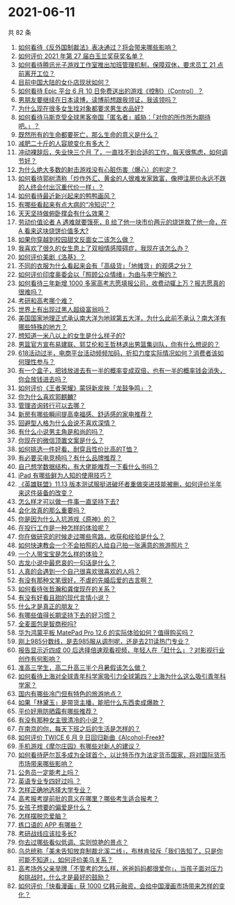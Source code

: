 # 2021-06-11

共 82 条

<!-- BEGIN -->
<!-- 最后更新时间 Fri Jun 11 2021 08:12:52 GMT+0800 (China Standard Time) -->

1. [如何看待《反外国制裁法》表决通过？将会带来哪些影响？](https://www.zhihu.com/question/464277187)
2. [如何评价 2021 年第 27 届白玉兰奖获奖名单？](https://www.zhihu.com/question/464326311)
3. [如何看待腾讯光子游戏工作室推出加班管理机制，保障双休，要求员工 21
   点前离开工位？](https://www.zhihu.com/question/464150896)
4. [目前中国大陆的女仆店现状如何？](https://www.zhihu.com/question/60687879)
5. [如何看待 Epic 平台 6 月 10
   日免费送出的游戏《控制》（Control）？](https://www.zhihu.com/question/464360791)
6. [男朋友要继续在日本读博，读博前想跟我领证，我该领吗？](https://www.zhihu.com/question/462494313)
7. [为什么现在很多女生找对象都要求男生衣品好?](https://www.zhihu.com/question/462357177)
8. [如何看待马斯克受全球黑客帝国「匿名者」威胁：「对你的所作所为期待吧。」？](https://www.zhihu.com/question/463674631)
9. [既然所有的生命都要死亡，那么生命的意义是什么？](https://www.zhihu.com/question/288017836)
10. [减肥二十斤的人容貌变化有多大？](https://www.zhihu.com/question/339245837)
11. [冲动裸辞后，失业快三个月
    了，一直找不到合适的工作，每天很焦虑，如何调节好？](https://www.zhihu.com/question/430896392)
12. [为什么绝大多数的射击游戏没有心脏伤害（爆心）的判定？](https://www.zhihu.com/question/460567005)
13. [如何看待郭树清称「炒作外汇、黄金的人很难发家致富，像押注房价永远不跌的人终会付出沉重代价一样」？](https://www.zhihu.com/question/464243954)
14. [如何看待最近新兴起来的鸭鸭画风？](https://www.zhihu.com/question/463510531)
15. [有哪些看起来有点大病的“冷知识”？](https://www.zhihu.com/question/458360832)
16. [天天坚持做俯卧撑会有什么效果？](https://www.zhihu.com/question/288024454)
17. [劳动价值论者 A 遇难就要饿死，B 给了他一块市价两元的烧饼救了他一命，在 A
    看来这块烧饼价值多大?](https://www.zhihu.com/question/463563215)
18. [如果你穿越到校园甜文反面女二该怎么做？](https://www.zhihu.com/question/373188366)
19. [我喜欢了很久的女生患上了双相情感障碍症，我现在该怎么办？](https://www.zhihu.com/question/400354421)
20. [如何评价美剧《洛基》？](https://www.zhihu.com/question/462557527)
21. [不同的衣服为什么看起来会有「高级货」「地摊货」的观感之分？](https://www.zhihu.com/question/68232440)
22. [如何评价印度奥委会以「照顾公众情绪」为由与李宁解约？](https://www.zhihu.com/question/464221165)
23. [如何看待三年新增 1000
    多家高考志愿填报公司，收费动辄上万？报志愿真的很难吗？](https://www.zhihu.com/question/464228987)
24. [考研和高考哪个难？](https://www.zhihu.com/question/440451177)
25. [世界上有出现过黑人超级富翁吗？](https://www.zhihu.com/question/316418280)
26. [美国国家地理正式承认南大洋为地球第五大洋，为什么此前不承认？南大洋有哪些特殊的地方？](https://www.zhihu.com/question/464055142)
27. [想知道一米八以上的女生是什么样子的?](https://www.zhihu.com/question/433141761)
28. [男篮官方宣布易建联、郭艾伦和王哲林退出男篮集训队，你有什么想说的？](https://www.zhihu.com/question/464171039)
29. [618活动过半，电商平台活动频频加码，折扣力度实际情况如何？消费者该如何理性参与？](https://www.zhihu.com/question/464028524)
30. [有一个盒子，把钱放进去有一半的概率变成双倍，也有一半的概率钱会消失，你会放钱进去吗？](https://www.zhihu.com/question/463236177)
31. [如何评价《王者荣耀》蒙犽新皮肤「龙鼓争鸣」？](https://www.zhihu.com/question/463843493)
32. [你为什么喜欢郭麒麟?](https://www.zhihu.com/question/377729124)
33. [管理咨询转行可以去哪？](https://www.zhihu.com/question/21307422)
34. [新房有哪些瞬间提高幸福感、舒适感的家电推荐？](https://www.zhihu.com/question/438134229)
35. [回避型人格为什么会说不喜欢深情？](https://www.zhihu.com/question/451675251)
36. [有什么小说男主角是和尚的吗？](https://www.zhihu.com/question/62712314)
37. [你现在的微信顶置文案是什么？](https://www.zhihu.com/question/453486513)
38. [如何挑选一件好看、耐穿且性价比高的T恤？](https://www.zhihu.com/question/404173699)
39. [有必要买电竞椅吗？有什么品牌推荐？](https://www.zhihu.com/question/50453120)
40. [自己想学数据结构，有大佬能推荐一下看什么书吗？](https://www.zhihu.com/question/324033409)
41. [iPad 有哪些鲜为人知的使用技巧？](https://www.zhihu.com/question/27682420)
42. [《英雄联盟》11.13
    版本测试服挺进破坏者重做突进技能被删，如何评价半年来这件装备的改变？](https://www.zhihu.com/question/464089576)
43. [怎么样才可以做一件事一直坚持下去?](https://www.zhihu.com/question/462919209)
44. [会化妆真的那么重要吗？](https://www.zhihu.com/question/463267809)
45. [你是因为什么入坑游戏《原神》的？](https://www.zhihu.com/question/463678611)
46. [在投行工作是一种怎样的体验呢？](https://www.zhihu.com/question/31514252)
47. [你在做研究的时候走过哪些弯路，收获和经验是什么？](https://www.zhihu.com/question/26428572)
48. [如何快速教会一个不会拍照的人给自己拍一张满意的旅游照片？](https://www.zhihu.com/question/21683968)
49. [一个人带宝宝是怎么样的体验？](https://www.zhihu.com/question/312960539)
50. [古龙小说中最悲哀的一句话是什么？](https://www.zhihu.com/question/463769393)
51. [人真的会遇到一个自己很喜欢很喜欢的人吗？](https://www.zhihu.com/question/463291945)
52. [有没有那种文笔很好，不虐的先婚后爱的古言啊？](https://www.zhihu.com/question/417473311)
53. [如何看待张哲瀚和龚俊现在的关系？](https://www.zhihu.com/question/458226340)
54. [有没有好看且甜的现代言情小说？](https://www.zhihu.com/question/438709562)
55. [什么才是真正的朋友？](https://www.zhihu.com/question/24101927)
56. [有哪些值得长期坚持下去的好习惯？](https://www.zhihu.com/question/301793024)
57. [全麦面包是智商税吗?](https://www.zhihu.com/question/416804902)
58. [华为鸿蒙平板 MatePad Pro 12.6
    的实际体验如何？值得购买吗？](https://www.zhihu.com/question/464198645)
59. [刚上985分数线，是去985服从调剂呢，还是去211读热门专业？](https://www.zhihu.com/question/448604507)
60. [报告显示近四成 00
    后选择倍速观看视频，年轻人在「赶什么」？对影视行业创作有何影响？](https://www.zhihu.com/question/464019954)
61. [准高三学生，高二升高三半个月暑假该怎么做？](https://www.zhihu.com/question/328385434)
62. [如何看待上海对全球青年科学家吸引力全球第四？上海为什么这么吸引青年科学家？](https://www.zhihu.com/question/463231999)
63. [国内有哪些冷门但有特色的旅游地点？](https://www.zhihu.com/question/19855515)
64. [如果「林黛玉」是带货主播，能把什么东西卖成爆款？](https://www.zhihu.com/question/464064077)
65. [平价好用防晒霜有哪些推荐？](https://www.zhihu.com/question/290829120)
66. [有没有那种女主很清冷的小说？](https://www.zhihu.com/question/365640922)
67. [在南京的你，每天下班之后的生活是怎样的？](https://www.zhihu.com/question/463893798)
68. [如何评价 TWICE 6 月 9
    日回归新曲《Alcohol-Free》?](https://www.zhihu.com/question/464107220)
69. [手机游戏《摩尔庄园》有哪些对新人的建议？](https://www.zhihu.com/question/462564990)
70. [如何看待萨尔瓦多成为全球首个，以比特币作为法定货币国家，将对国际货币市场带来哪些影响？](https://www.zhihu.com/question/464147867)
71. [公务员一定能考上吗？](https://www.zhihu.com/question/463166599)
72. [英语专业专四好过吗 ？](https://www.zhihu.com/question/389176629)
73. [怎样正确地选择大学专业？](https://www.zhihu.com/question/56998038)
74. [高考报考提前批的意义在哪里？哪些考生适合报考？](https://www.zhihu.com/question/282698579)
75. [女孩子想要的偏爱是什么？](https://www.zhihu.com/question/392000444)
76. [怎样摆脱恋爱脑？](https://www.zhihu.com/question/311298787)
77. [练口语的 APP 有哪些？](https://www.zhihu.com/question/25707926)
78. [考研战线应该拉多长?](https://www.zhihu.com/question/349634304)
79. [你去过哪些看似低调、实则惊艳的景点？](https://www.zhihu.com/question/459376793)
80. [乌总统称「美未告知放弃制裁北溪二线」，布林肯驳斥「我们告知了，只是你可能不知道」，如何评价美乌关系？](https://www.zhihu.com/question/464060123)
81. [高考场外父亲举牌「不管考的怎么样，爸爸妈妈都很爱你」，当孩子面对压力和挑战时，什么才是最好的鼓励？](https://www.zhihu.com/question/464058857)
82. [如何评价「快看漫画」获 1000
    亿韩元融资，会给中国漫画市场带来怎样的变化？](https://www.zhihu.com/question/464056519)

<!-- END -->
